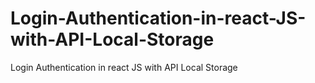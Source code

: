 # Login-Authentication-in-react-JS-with-API-Local-Storage
Login Authentication in react JS with API Local Storage
